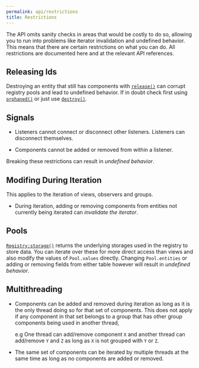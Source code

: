 ```yaml
---
permalink: api/restrictions
title: Restrictions
---
```


The API omits sanity checks in areas that would be costly to do so, allowing you to run into problems like iterator invalidation and undefined behavior. This means that there are certain restrictions on what you can do. All restrictions are documented here and at the relevant API references.

## Releasing Ids

Destroying an entity that still has components with [`release()`](Registry#release.md) can corrupt registry pools and lead to undefined behavior. If in doubt check first using [`orphaned()`](Registry#orphaned.md) or just use [`destroy()`](Registry#destroy.md).

## Signals

- Listeners cannot connect or disconnect other listeners. Listeners can disconnect themselves.

- Components cannot be added or removed from within a listener.

Breaking these restrictions can result in *undefined behavior*.

## Modifing During Iteration

This applies to the iteration of views, observers and groups.

- During iteration, adding or removing components from entities not currently being iterated can *invalidate the iterator*.

## Pools

[`Registry:storage()`](Registry#storage.md) returns the underlying storages used in the registry to store data. You can iterate over these for more direct access than views and also modify the values of `Pool.values` directly. Changing `Pool.entities` or adding or removing fields from either table however will result in *undefined behavior*.

## Multithreading

- Components can be added and removed during iteration as long as it is the only thread doing so for that set of components. This does not apply if any component in that set belongs to a group that has other group components being used in another thread,

    e.g One thread can add/remove component `X` and another thread can add/remove `Y` and `Z` as long as `X` is not grouped with `Y` or `Z`.

- The same set of components can be iterated by multiple threads at the same time as long as no components are added or removed.
